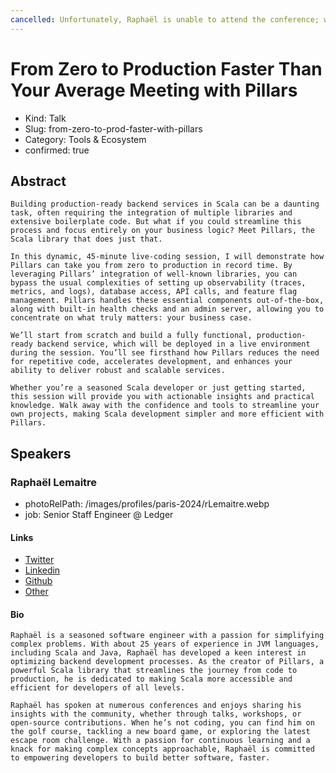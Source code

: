```yaml
---
cancelled: Unfortunately, Raphaël is unable to attend the conference; we wish him a speedy recovery.
---
```


# From Zero to Production Faster Than Your Average Meeting with Pillars

- Kind: Talk
- Slug: from-zero-to-prod-faster-with-pillars
- Category: Tools & Ecosystem
- confirmed: true

## Abstract

```
Building production-ready backend services in Scala can be a daunting task, often requiring the integration of multiple libraries and extensive boilerplate code. But what if you could streamline this process and focus entirely on your business logic? Meet Pillars, the Scala library that does just that.

In this dynamic, 45-minute live-coding session, I will demonstrate how Pillars can take you from zero to production in record time. By leveraging Pillars’ integration of well-known libraries, you can bypass the usual complexities of setting up observability (traces, metrics, and logs), database access, API calls, and feature flag management. Pillars handles these essential components out-of-the-box, along with built-in health checks and an admin server, allowing you to concentrate on what truly matters: your business case.

We’ll start from scratch and build a fully functional, production-ready backend service, which will be deployed in a live environment during the session. You’ll see firsthand how Pillars reduces the need for repetitive code, accelerates development, and enhances your ability to deliver robust and scalable services.

Whether you’re a seasoned Scala developer or just getting started, this session will provide you with actionable insights and practical knowledge. Walk away with the confidence and tools to streamline your own projects, making Scala development simpler and more efficient with Pillars.
```

## Speakers

### Raphaël Lemaitre

- photoRelPath: /images/profiles/paris-2024/rLemaitre.webp
- job: Senior Staff Engineer @ Ledger

#### Links

- [Twitter](https://x.com/scaladdict)
- [Linkedin](https://www.linkedin.com/in/rlemaitre)
- [Github](https://github.com/rlemaitre)
- [Other](https://rlemaitre.com)

#### Bio

```
Raphaël is a seasoned software engineer with a passion for simplifying complex problems. With about 25 years of experience in JVM languages, including Scala and Java, Raphaël has developed a keen interest in optimizing backend development processes. As the creator of Pillars, a powerful Scala library that streamlines the journey from code to production, he is dedicated to making Scala more accessible and efficient for developers of all levels.

Raphaël has spoken at numerous conferences and enjoys sharing his insights with the community, whether through talks, workshops, or open-source contributions. When he’s not coding, you can find him on the golf course, tackling a new board game, or exploring the latest escape room challenge. With a passion for continuous learning and a knack for making complex concepts approachable, Raphaël is committed to empowering developers to build better software, faster.
```
